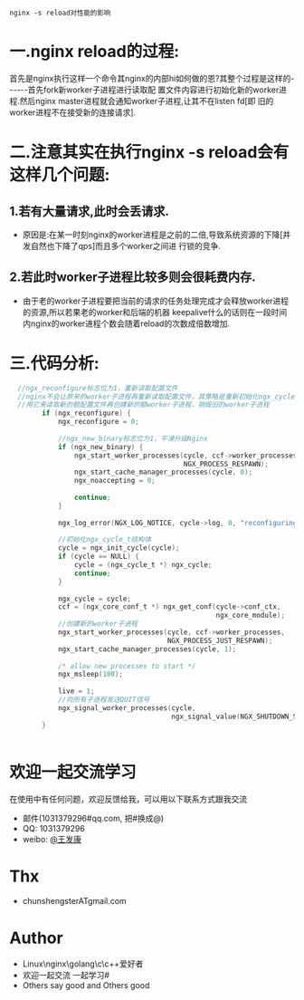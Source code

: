 `nginx -s reload对性能的影响`    

一.nginx reload的过程:
=====
   首先是nginx执行这样一个命令其nginx的内部hi如何做的恩?其整个过程是这样的------首先fork新worker子进程进行读取配
置文件内容进行初始化新的worker进程.然后nginx master进程就会通知worker子进程,让其不在listen fd[即
旧的worker进程不在接受新的连接请求].    

二.注意其实在执行nginx -s reload会有这样几个问题:   
=====
 
##  1.若有大量请求,此时会丢请求.  
   * 原因是:在某一时刻nginx的worker进程是之前的二倍,导致系统资源的下降[并发自然也下降了qps]而且多个worker之间进
行锁的竞争.      
   
## 2.若此时worker子进程比较多则会很耗费内存.    
  * 由于老的worker子进程要把当前的请求的任务处理完成才会释放worker进程的资源,所以若果老的worker和后端的机器
keepalive什么的话则在一段时间内nginx的worker进程个数会随着reload的次数成倍数增加.      

三.代码分析:
====

```c
  //ngx_reconfigure标志位为1，重新读取配置文件  
  //nginx不会让原来的worker子进程再重新读取配置文件，其策略是重新初始化ngx_cycle_t结构体，
  //用它来读取新的额配置文件再创建新的额worker子进程，销毁旧的worker子进程  
        if (ngx_reconfigure) {  
            ngx_reconfigure = 0;  
  
            //ngx_new_binary标志位为1，平滑升级Nginx  
            if (ngx_new_binary) {  
                ngx_start_worker_processes(cycle, ccf->worker_processes,  
                                           NGX_PROCESS_RESPAWN);  
                ngx_start_cache_manager_processes(cycle, 0);  
                ngx_noaccepting = 0;  
  
                continue;  
            }  
  
            ngx_log_error(NGX_LOG_NOTICE, cycle->log, 0, "reconfiguring");  
  
            //初始化ngx_cycle_t结构体  
            cycle = ngx_init_cycle(cycle);  
            if (cycle == NULL) {  
                cycle = (ngx_cycle_t *) ngx_cycle;  
                continue;  
            }  
  
            ngx_cycle = cycle;  
            ccf = (ngx_core_conf_t *) ngx_get_conf(cycle->conf_ctx,  
                                                   ngx_core_module);  
            //创建新的worker子进程  
            ngx_start_worker_processes(cycle, ccf->worker_processes,  
                                       NGX_PROCESS_JUST_RESPAWN);  
            ngx_start_cache_manager_processes(cycle, 1);  
  
            /* allow new processes to start */  
            ngx_msleep(100);  
  
            live = 1;  
            //向所有子进程发送QUIT信号  
            ngx_signal_worker_processes(cycle,  
                                        ngx_signal_value(NGX_SHUTDOWN_SIGNAL));  
        }  



```


欢迎一起交流学习 
====
 
在使用中有任何问题，欢迎反馈给我，可以用以下联系方式跟我交流

* 邮件(1031379296#qq.com, 把#换成@)
* QQ: 1031379296
* weibo: [@王发康](http://weibo.com/u/2786211992/home)


Thx
====

* chunshengsterATgmail.com


Author
====
* Linux\nginx\golang\c\c++爱好者
* 欢迎一起交流  一起学习# 
* Others say good and Others good


